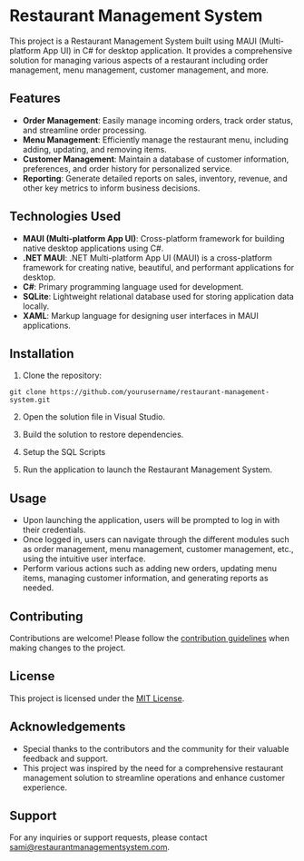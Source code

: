 

# Restaurant Management System

This project is a Restaurant Management System built using MAUI (Multi-platform App UI) in C# for desktop application. It provides a comprehensive solution for managing various aspects of a restaurant including order management, menu management, customer management, and more.

## Features

- **Order Management**: Easily manage incoming orders, track order status, and streamline order processing.
- **Menu Management**: Efficiently manage the restaurant menu, including adding, updating, and removing items.
- **Customer Management**: Maintain a database of customer information, preferences, and order history for personalized service.
- **Reporting**: Generate detailed reports on sales, inventory, revenue, and other key metrics to inform business decisions.


## Technologies Used

- **MAUI (Multi-platform App UI)**: Cross-platform framework for building native desktop applications using C#.
- **.NET MAUI**: .NET Multi-platform App UI (MAUI) is a cross-platform framework for creating native, beautiful, and performant applications for desktop.
- **C#**: Primary programming language used for development.
- **SQLite**: Lightweight relational database used for storing application data locally.
- **XAML**: Markup language for designing user interfaces in MAUI applications.

## Installation

1. Clone the repository:

```
git clone https://github.com/yourusername/restaurant-management-system.git
```

2. Open the solution file in Visual Studio.

3. Build the solution to restore dependencies.

4. Setup the SQL Scripts

5. Run the application to launch the Restaurant Management System.



## Usage

- Upon launching the application, users will be prompted to log in with their credentials.
- Once logged in, users can navigate through the different modules such as order management, menu management, customer management, etc., using the intuitive user interface.
- Perform various actions such as adding new orders, updating menu items, managing customer information, and generating reports as needed.

## Contributing

Contributions are welcome! Please follow the [contribution guidelines](CONTRIBUTING.md) when making changes to the project.

## License

This project is licensed under the [MIT License](LICENSE).

## Acknowledgements

- Special thanks to the contributors and the community for their valuable feedback and support.
- This project was inspired by the need for a comprehensive restaurant management solution to streamline operations and enhance customer experience.

## Support

For any inquiries or support requests, please contact [sami@restaurantmanagementsystem.com](mailto:sami@restaurantmanagementsystem.com).

